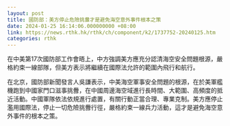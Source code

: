 ```yaml
---
layout: post
title: 國防部：美方停止危險挑釁才是避免海空意外事件根本之策
date: 2024-01-25 16:14:06.000000000 +08:00
link: https://news.rthk.hk/rthk/ch/component/k2/1737752-20240125.htm
categories: rthk
---
```


在中美第17次國防部工作會晤上，中方強調美方應充分認清海空安全問題根源，嚴格約束一線部隊，但美方表示將繼續在國際法允許的範圍內飛行和航行。

在北京，國防部新聞發言人吳謙表示，中美海空軍事安全問題的根源，在於美軍艦機跑到中國家門口滋事挑釁，在中國周邊海空域進行長時間、大範圍、高頻度的抵近活動。中國軍隊依法依規進行處置，有關行動正當合理、專業克制。美方應停止濫用國際法，停止一切危險挑釁行徑，嚴格約束一線兵力活動，這才是避免海空意外事件的根本之策。
